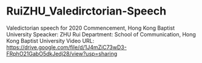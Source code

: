 # RuiZHU_Valedirctorian-Speech

Valedictorian speech for 2020 Commencement, Hong Kong Baptist University
Speacker: ZHU Rui
Department: School of Communication, Hong Kong Baptist University
Video URL: https://drive.google.com/file/d/1J4mZiC73wD3-FRphO21GabO5dkJedj28/view?usp=sharing
